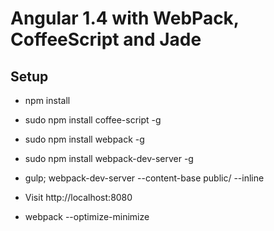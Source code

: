 # Angular 1.4 with WebPack, CoffeeScript and Jade

## Setup

* npm install

* sudo npm install coffee-script -g

* sudo npm install webpack -g

* sudo npm install webpack-dev-server -g

* gulp; webpack-dev-server --content-base public/ --inline

* Visit http://localhost:8080

* webpack --optimize-minimize
